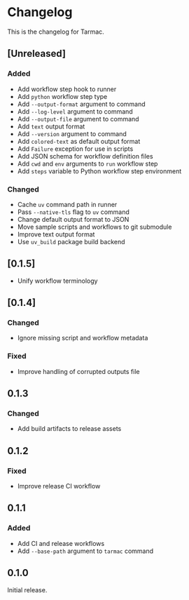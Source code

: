 # Changelog

This is the changelog for Tarmac.

## [Unreleased]

### Added

- Add workflow step hook to runner
- Add `python` workflow step type
- Add `--output-format` argument to command
- Add `--log-level` argument to command
- Add `--output-file` argument to command
- Add `text` output format
- Add `--version` argument to command
- Add `colored-text` as default output format
- Add `Failure` exception for use in scripts
- Add JSON schema for workflow definition files
- Add `cwd` and `env` arguments to `run` workflow step
- Add `steps` variable to Python workflow step environment

### Changed

- Cache `uv` command path in runner
- Pass `--native-tls` flag to `uv` command
- Change default output format to JSON
- Move sample scripts and workflows to git submodule
- Improve text output format
- Use `uv_build` package build backend

## [0.1.5]

- Unify workflow terminology

## [0.1.4]

### Changed

- Ignore missing script and workflow metadata

### Fixed

- Improve handling of corrupted outputs file

## 0.1.3

### Changed

- Add build artifacts to release assets

## 0.1.2

### Fixed

- Improve release CI workflow

## 0.1.1

### Added

- Add CI and release workflows
- Add `--base-path` argument to  `tarmac` command

## 0.1.0

Initial release.
